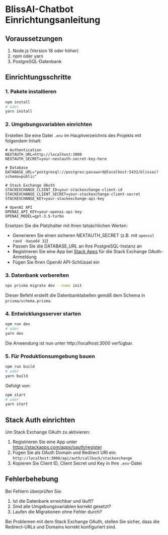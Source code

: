 # BlissAI-Chatbot Einrichtungsanleitung

## Voraussetzungen

1. Node.js (Version 18 oder höher)
2. npm oder yarn
3. PostgreSQL-Datenbank

## Einrichtungsschritte

### 1. Pakete installieren

```bash
npm install
# oder
yarn install
```

### 2. Umgebungsvariablen einrichten

Erstellen Sie eine Datei `.env` im Hauptverzeichnis des Projekts mit folgendem Inhalt:

```
# Authentication
NEXTAUTH_URL=http://localhost:3000
NEXTAUTH_SECRET=your-nextauth-secret-key-here

# Database
DATABASE_URL="postgresql://postgres:password@localhost:5432/blissai?schema=public"

# Stack Exchange OAuth
STACKEXCHANGE_CLIENT_ID=your-stackexchange-client-id
STACKEXCHANGE_CLIENT_SECRET=your-stackexchange-client-secret
STACKEXCHANGE_KEY=your-stackexchange-api-key

# OpenAI API
OPENAI_API_KEY=your-openai-api-key
OPENAI_MODEL=gpt-3.5-turbo
```

Ersetzen Sie die Platzhalter mit Ihren tatsächlichen Werten:

- Generieren Sie einen sicheren NEXTAUTH_SECRET (z.B. mit `openssl rand -base64 32`)
- Passen Sie die DATABASE_URL an Ihre PostgreSQL-Instanz an
- Registrieren Sie eine App bei [Stack Apps](https://stackapps.com/apps/oauth/register) für die Stack Exchange OAuth-Anmeldung
- Fügen Sie Ihren OpenAI API-Schlüssel ein

### 3. Datenbank vorbereiten

```bash
npx prisma migrate dev --name init
```

Dieser Befehl erstellt die Datenbanktabellen gemäß dem Schema in `prisma/schema.prisma`.

### 4. Entwicklungsserver starten

```bash
npm run dev
# oder
yarn dev
```

Die Anwendung ist nun unter http://localhost:3000 verfügbar.

### 5. Für Produktionsumgebung bauen

```bash
npm run build
# oder
yarn build
```

Gefolgt von:

```bash
npm start
# oder
yarn start
```

## Stack Auth einrichten

Um Stack Exchange OAuth zu aktivieren:

1. Registrieren Sie eine App unter https://stackapps.com/apps/oauth/register
2. Fügen Sie als OAuth Domain und Redirect URI ein: `http://localhost:3000/api/auth/callback/stackexchange`
3. Kopieren Sie Client ID, Client Secret und Key in Ihre `.env`-Datei

## Fehlerbehebung

Bei Fehlern überprüfen Sie:

1. Ist die Datenbank erreichbar und läuft?
2. Sind alle Umgebungsvariablen korrekt gesetzt?
3. Laufen die Migrationen ohne Fehler durch?

Bei Problemen mit dem Stack Exchange OAuth, stellen Sie sicher, dass die Redirect-URLs und Domains korrekt konfiguriert sind. 